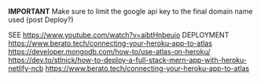 **IMPORTANT** Make sure to limit the google api key to the final domain name used (post Deploy?)

SEE
https://www.youtube.com/watch?v=aibtHnbeuio
DEPLOYMENT
https://www.berato.tech/connecting-your-heroku-app-to-atlas
https://developer.mongodb.com/how-to/use-atlas-on-heroku/
https://dev.to/stlnick/how-to-deploy-a-full-stack-mern-app-with-heroku-netlify-ncb
https://www.berato.tech/connecting-your-heroku-app-to-atlas
